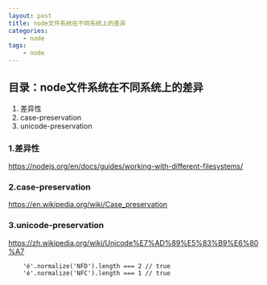```yaml
---
layout: post
title: node文件系统在不同系统上的差异
categories:
    - node
tags:
    - node
---
```


## 目录：node文件系统在不同系统上的差异
1. 差异性
2. case-preservation
3. unicode-preservation

### 1.差异性

<https://nodejs.org/en/docs/guides/working-with-different-filesystems/>

<!-- more -->

### 2.case-preservation

<https://en.wikipedia.org/wiki/Case_preservation>

### 3.unicode-preservation

<https://zh.wikipedia.org/wiki/Unicode%E7%AD%89%E5%83%B9%E6%80%A7>


        'é'.normalize('NFD').length === 2 // true
        'é'.normalize('NFC').length === 1 // true
